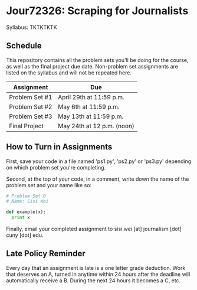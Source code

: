 # Jour72326: Scraping for Journalists
Syllabus: TKTKTKTK

## Schedule
This repository contains all the problem sets you'll be doing for the course, as well as the final project due date. Non-problem set assignments are listed on the syllabus and will not be repeated here.

| Assignment | Due |
| --- | --- |
| Problem Set #1 | April 29th at 11:59 p.m. |
| Problem Set #2 | May 6th at 11:59 p.m. |
| Problem Set #3 | May 13th at 11:59 p.m. |
| Final Project | May 24th at 12 p.m. (noon) |

## How to Turn in Assignments

First, save your code in a file named 'ps1.py', 'ps2.py' or 'ps3.py' depending on which problem set you're completing.

Second, at the top of your code, in a comment, write down the name of the problem set and your name like so:
```python
# Problem Set 0
# Name: Sisi Wei

def example(x):
  print x
```
Finally, email your completed assignment to sisi.wei [at] journalism [dot] cuny [dot] edu.

## Late Policy Reminder

Every day that an assignment is late is a one letter grade deduction. Work that deserves an A, turned in anytime within 24 hours after the deadline will automatically receive a B. During the next 24 hours it becomes a C, etc.
